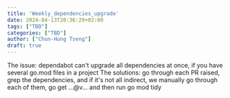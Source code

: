 ```yaml
---
title: 'Weekly_dependencies_upgrade'
date: 2024-04-13T20:36:29+02:00
tags: ["TBD"]
categories: ["TBD"]
author: ["Chun-Hung Tseng"]
draft: true
---
```


The issue: dependabot can't upgrade all dependencies at once, if you have several go.mod files in a project
The solutions: go through each PR raised, grep the dependencies, and if it's not all indirect, we manually go through each of them, go get ...@v... and then run go mod tidy